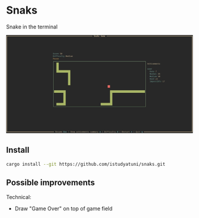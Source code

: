 # Snaks

Snake in the terminal

![](docs/screenshot.jpg)

## Install

```sh
cargo install --git https://github.com/istudyatuni/snaks.git
```

## Possible improvements

Technical:

- Draw "Game Over" on top of game field
